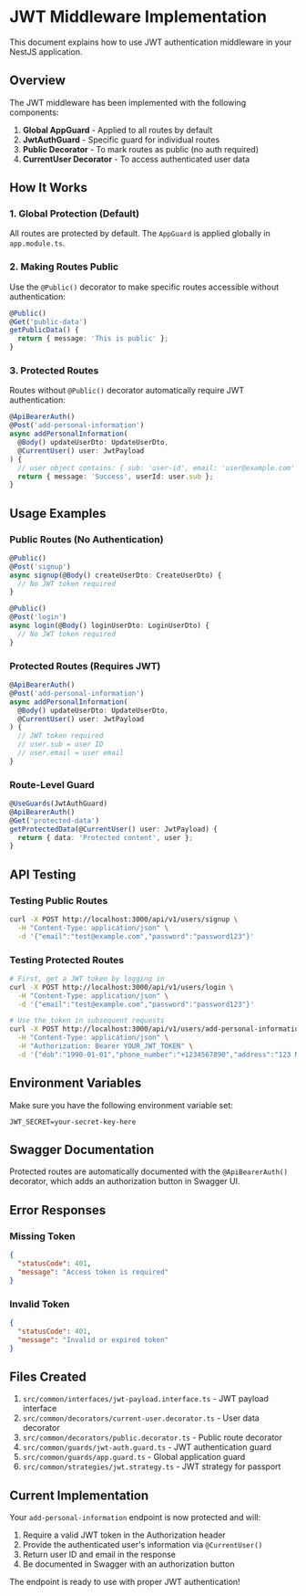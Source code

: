 # JWT Middleware Implementation

This document explains how to use JWT authentication middleware in your NestJS application.

## Overview

The JWT middleware has been implemented with the following components:

1. **Global AppGuard** - Applied to all routes by default
2. **JwtAuthGuard** - Specific guard for individual routes
3. **Public Decorator** - To mark routes as public (no auth required)
4. **CurrentUser Decorator** - To access authenticated user data

## How It Works

### 1. Global Protection (Default)
All routes are protected by default. The `AppGuard` is applied globally in `app.module.ts`.

### 2. Making Routes Public
Use the `@Public()` decorator to make specific routes accessible without authentication:

```typescript
@Public()
@Get('public-data')
getPublicData() {
  return { message: 'This is public' };
}
```

### 3. Protected Routes
Routes without `@Public()` decorator automatically require JWT authentication:

```typescript
@ApiBearerAuth()
@Post('add-personal-information')
async addPersonalInformation(
  @Body() updateUserDto: UpdateUserDto,
  @CurrentUser() user: JwtPayload
) {
  // user object contains: { sub: 'user-id', email: 'user@example.com' }
  return { message: 'Success', userId: user.sub };
}
```

## Usage Examples

### Public Routes (No Authentication)
```typescript
@Public()
@Post('signup')
async signup(@Body() createUserDto: CreateUserDto) {
  // No JWT token required
}

@Public()
@Post('login')
async login(@Body() loginUserDto: LoginUserDto) {
  // No JWT token required
}
```

### Protected Routes (Requires JWT)
```typescript
@ApiBearerAuth()
@Post('add-personal-information')
async addPersonalInformation(
  @Body() updateUserDto: UpdateUserDto,
  @CurrentUser() user: JwtPayload
) {
  // JWT token required
  // user.sub = user ID
  // user.email = user email
}
```

### Route-Level Guard
```typescript
@UseGuards(JwtAuthGuard)
@ApiBearerAuth()
@Get('protected-data')
getProtectedData(@CurrentUser() user: JwtPayload) {
  return { data: 'Protected content', user };
}
```

## API Testing

### Testing Public Routes
```bash
curl -X POST http://localhost:3000/api/v1/users/signup \
  -H "Content-Type: application/json" \
  -d '{"email":"test@example.com","password":"password123"}'
```

### Testing Protected Routes
```bash
# First, get a JWT token by logging in
curl -X POST http://localhost:3000/api/v1/users/login \
  -H "Content-Type: application/json" \
  -d '{"email":"test@example.com","password":"password123"}'

# Use the token in subsequent requests
curl -X POST http://localhost:3000/api/v1/users/add-personal-information \
  -H "Content-Type: application/json" \
  -H "Authorization: Bearer YOUR_JWT_TOKEN" \
  -d '{"dob":"1990-01-01","phone_number":"+1234567890","address":"123 Main St","gender":"male"}'
```

## Environment Variables

Make sure you have the following environment variable set:

```env
JWT_SECRET=your-secret-key-here
```

## Swagger Documentation

Protected routes are automatically documented with the `@ApiBearerAuth()` decorator, which adds an authorization button in Swagger UI.

## Error Responses

### Missing Token
```json
{
  "statusCode": 401,
  "message": "Access token is required"
}
```

### Invalid Token
```json
{
  "statusCode": 401,
  "message": "Invalid or expired token"
}
```

## Files Created

1. `src/common/interfaces/jwt-payload.interface.ts` - JWT payload interface
2. `src/common/decorators/current-user.decorator.ts` - User data decorator
3. `src/common/decorators/public.decorator.ts` - Public route decorator
4. `src/common/guards/jwt-auth.guard.ts` - JWT authentication guard
5. `src/common/guards/app.guard.ts` - Global application guard
6. `src/common/strategies/jwt.strategy.ts` - JWT strategy for passport

## Current Implementation

Your `add-personal-information` endpoint is now protected and will:

1. Require a valid JWT token in the Authorization header
2. Provide the authenticated user's information via `@CurrentUser()`
3. Return user ID and email in the response
4. Be documented in Swagger with an authorization button

The endpoint is ready to use with proper JWT authentication! 